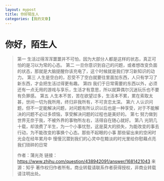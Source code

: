 ```yaml
---
layout: mypost
title: 你好陌生人
categories: [我的文章]
---
```

# 你好，陌生人

> 第一  生活过得浑浑噩噩并不可怕，因为大部分人都是这样的状态，真正可怕的是习以为常的心态。
> 第二  一旦你意识到自己的问题，或者想改变负面的状态，那就是大脑提醒你该充电了，这个时候就是我们学习新知识的动力。
> 第三  人生是空白的，忍受不了空白就要往里面加东西，人只有学习了新东西，才会把生活过得更有趣。
> 第四  我们于日常需要的东西以外，必须还有一点无用的游戏与享乐，生活才有意思，所以就算偶尔沉迷玩乐也不要有负罪感。
> 第五  人生本不苦，苦在欲望过多，生活本不累，累在索取太甚，世间一切为我所用，终归非我所有，不可贪恋太深。
> 第六  人认识问题，但不一定能解决问题，对问题有所认识以后也是一种享受，对于不能解决的问题不必过多烦恼，享受解决问题的过程也是美好的。
> 第七  努力做到世界无奈于我，不被外界的事物所左右，活得自在随心就好。
> 第八  光阴几十载，却浪费了半生，为一个小事忧愁，这是莫大的损失，为能改变的事去行动，为不能改变的事换个心态。那些不起眼的小事   那些留出来的空闲时光会在经年累月中   慢慢沉潜到我们的心灵中在黯淡的时光里给你慰藉点亮我们琐碎的日常
> 
> 作者：蒲光尧
> 链接：https://www.zhihu.com/question/438942091/answer/1681421043
> 来源：知乎
> 著作权归作者所有。商业转载请联系作者获得授权，非商业转载请注明出处。